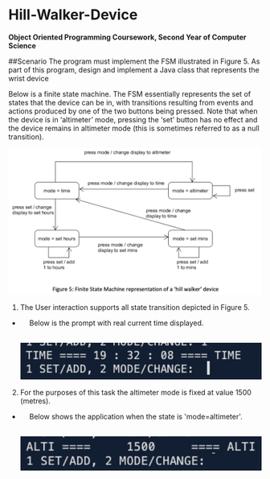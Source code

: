 # Hill-Walker-Device
 **Object Oriented Programming Coursework, Second Year of Computer Science**

  ##Scenario
The program must implement the FSM illustrated in Figure 5. As part of this program, design and implement a Java class that represents the wrist device


   Below is a finite state machine. The FSM essentially represents the set of states that the device can be in, with transitions resulting from events and actions produced by one of the two buttons being pressed. Note that when the device is in ‘altimeter’ mode, pressing the ‘set’ button has no effect and the device remains in altimeter mode (this is sometimes referred to as a null transition).

   <img src="README_Images/Finite_State_Machine.png" heigh=600 width=800>

 1. The User interaction supports all state transition depicted in Figure 5.

 - &emsp; Below is the prompt with real current time displayed.

   &emsp;&emsp; <img src="README_Images/Prompt.png" heigh=600 width=600>

 2. For the purposes of this task the altimeter mode is fixed at value 1500 (metres).

 - &emsp; Below shows the application when the state is 'mode=altimeter'.

   &emsp;&emsp; <img src="README_Images/Altitude_Prompt.png" heigh=600 width=600>
